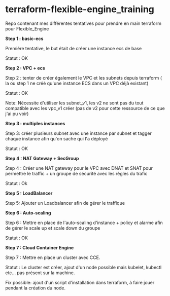 # terraform-flexible-engine_training
Repo contenant mes différentes tentatives pour prendre en main terraform pour Flexible_Engine


<b>Step 1 : basic-ecs</b>

Première tentative, le but était de créer une instance ecs de base

Statut : OK

<b>Step 2 : VPC + ecs</b>

Step 2 : tenter de créer également le VPC et les subnets depuis terraform ( la ou step 1 ne créé qu'une instance ECS dans un VPC déjà existant)

Statut : OK

Note: Nécessite d'utiliser les subnet_v1, les v2 ne sont pas du tout compatible avec les vpc_v1 créer (pas de v2 pour cette ressource de ce que j'ai pu voir)

<b>Step 3 : multiples instances</b>

Step 3: créer plusieurs subnet avec une instance par subnet et tagger chaque instance afin qu'on sache qui l'a déployé

Statut : OK

<b>Step 4 : NAT Gateway + SecGroup</b>

Step 4 : Créer une NAT gateway pour le VPC avec DNAT et SNAT pour permettre le traffic + un groupe de sécurité avec les règles du trafic

Statut : Ok

<b>Step 5 : LoadBalancer</b>
  
  Step 5: Ajouter un Loadbalancer afin de gérer le traffique

<b>Step 6 : Auto-scaling</b>

Step 6 : Mettre en place de l'auto-scaling d'instance + policy et alarme afin de gérer le scale up et scale down du groupe

Statut : OK

<b>Step 7 : Cloud Container Engine</b>

Step 7 : Mettre en place un cluster avec CCE.

Statut : Le cluster est créer, ajout d'un node possible mais kubelet, kubectl etc... pas présent sur la machine.

Fix possible: ajout d'un script d'installation dans terraform, à faire jouer pendant la création du node.

